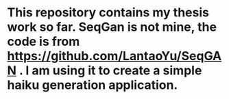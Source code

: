 # This repository contains my thesis work so far. SeqGan is not mine, the code is from https://github.com/LantaoYu/SeqGAN . I am using it to create a simple haiku generation application.
